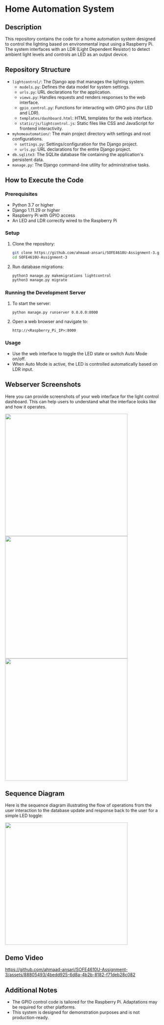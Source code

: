 # Home Automation System

## Description

This repository contains the code for a home automation system designed to control the lighting based on environmental input using a Raspberry Pi. The system interfaces with an LDR (Light Dependent Resistor) to detect ambient light levels and controls an LED as an output device.

## Repository Structure

- `lightcontrol/`: The Django app that manages the lighting system.
  - `models.py`: Defines the data model for system settings.
  - `urls.py`: URL declarations for the application.
  - `views.py`: Handles requests and renders responses to the web interface.
  - `gpio_control.py`: Functions for interacting with GPIO pins (for LED and LDR).
  - `templates/dashboard.html`: HTML templates for the web interface.
  - `static/js/lightcontrol.js`: Static files like CSS and JavaScript for frontend interactivity.
- `myhomeautomation/`: The main project directory with settings and root configurations.
  - `settings.py`: Settings/configuration for the Django project.
  - `urls.py`: URL declarations for the entire Django project.
- `db.sqlite3`: The SQLite database file containing the application's persistent data.
- `manage.py`: The Django command-line utility for administrative tasks.

## How to Execute the Code

### Prerequisites

- Python 3.7 or higher
- Django 1.11.29 or higher
- Raspberry Pi with GPIO access
- An LED and LDR correctly wired to the Raspberry Pi

### Setup

1. Clone the repository:

    ```bash
    git clone https://github.com/ahmaad-ansari/SOFE4610U-Assignment-3.git
    cd SOFE4610U-Assignment-3
    ```

2. Run database migrations:

    ```bash
    python3 manage.py makemigrations lightcontrol
    python3 manage.py migrate
    ```

### Running the Development Server

1. To start the server:

    ```bash
    python manage.py runserver 0.0.0.0:8000
    ```

2. Open a web browser and navigate to:

    ```
    http://<Raspberry_Pi_IP>:8000
    ```

### Usage

- Use the web interface to toggle the LED state or switch Auto Mode on/off.
- When Auto Mode is active, the LED is controlled automatically based on LDR input.

## Webserver Screenshots

Here you can provide screenshots of your web interface for the light control dashboard. This can help users to understand what the interface looks like and how it operates.

<img style="height:400px" src="https://github.com/ahmaad-ansari/SOFE4610U-Assignment-3/assets/88805493/69e71ba7-f723-4ac0-92fd-817c9d8e7ba6" alt="">
<img style="height:400px" src="https://github.com/ahmaad-ansari/SOFE4610U-Assignment-3/assets/88805493/20431deb-c280-4742-acfa-63835a145307" alt="">
<img style="height:400px" src="https://github.com/ahmaad-ansari/SOFE4610U-Assignment-3/assets/88805493/e9800e7e-8bef-4fcb-af59-15a41a8ba4ed" alt="">

## Sequence Diagram
Here is the sequence diagram illustrating the flow of operations from the user interaction to the database update and response back to the user for a simple LED toggle:

<img style="height:400px" src="https://github.com/ahmaad-ansari/SOFE4610U-Assignment-3/assets/88805493/3fd5cf51-c917-4fad-8ad9-4bdb4e82cf00" alt="">

## Demo Video

https://github.com/ahmaad-ansari/SOFE4610U-Assignment-3/assets/88805493/4bedd925-6d8a-4b2b-8182-f71deb28c082



## Additional Notes

- The GPIO control code is tailored for the Raspberry Pi. Adaptations may be required for other platforms.
- This system is designed for demonstration purposes and is not production-ready.
